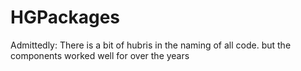 # HGPackages

Admittedly: There is a bit of hubris in the naming of all code. but the components worked well for over the years


